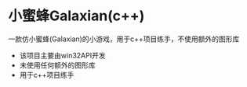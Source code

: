 # 小蜜蜂Galaxian(c++)
一款仿小蜜蜂(Galaxian)的小游戏，用于c++项目练手，不使用额外的图形库

- 该项目主要由win32API开发
- 未使用任何额外的图形库
- 用于c++项目练手
